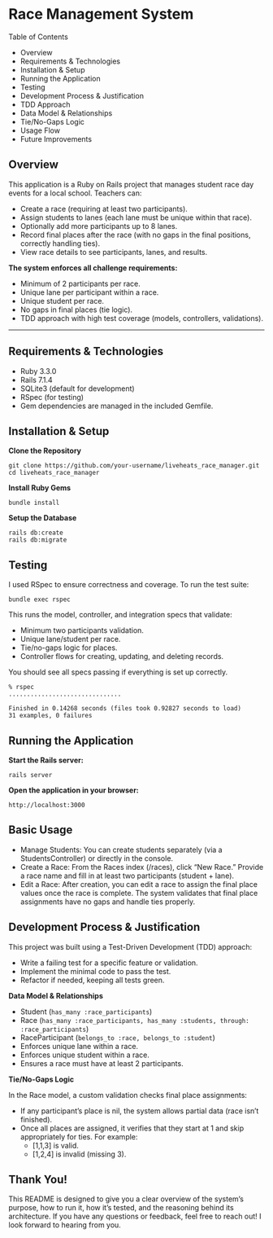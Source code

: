 # Race Management System

Table of Contents

* Overview
* Requirements & Technologies
* Installation & Setup
* Running the Application
* Testing
* Development Process & Justification
* TDD Approach
* Data Model & Relationships
* Tie/No-Gaps Logic
* Usage Flow
* Future Improvements

## Overview

This application is a Ruby on Rails project that manages student race day events for a local school. Teachers can:

* Create a race (requiring at least two participants).
* Assign students to lanes (each lane must be unique within that race).
* Optionally add more participants up to 8 lanes.
* Record final places after the race (with no gaps in the final positions, correctly handling ties).
* View race details to see participants, lanes, and results.

**The system enforces all challenge requirements:**

* Minimum of 2 participants per race.
* Unique lane per participant within a race.
* Unique student per race.
* No gaps in final places (tie logic).
* TDD approach with high test coverage (models, controllers, validations).

<hr>

## Requirements & Technologies

* Ruby 3.3.0
* Rails 7.1.4
* SQLite3 (default for development)
* RSpec (for testing)
* Gem dependencies are managed in the included Gemfile.

## Installation & Setup

**Clone the Repository**

```cli
git clone https://github.com/your-username/liveheats_race_manager.git
cd liveheats_race_manager
```

**Install Ruby Gems**

```cli
bundle install
```

**Setup the Database**

```cli
rails db:create
rails db:migrate
```

## Testing

I used RSpec to ensure correctness and coverage. To run the test suite:

```cli
bundle exec rspec
```

This runs the model, controller, and integration specs that validate:

* Minimum two participants validation.
* Unique lane/student per race.
* Tie/no-gaps logic for places.
* Controller flows for creating, updating, and deleting records.

You should see all specs passing if everything is set up correctly.

```
% rspec
...............................

Finished in 0.14268 seconds (files took 0.92827 seconds to load)
31 examples, 0 failures
```

## Running the Application

**Start the Rails server:**
```cli
rails server
```

**Open the application in your browser:**

`http://localhost:3000`

## Basic Usage

* Manage Students: You can create students separately (via a StudentsController) or directly in the console.
* Create a Race: From the Races index (/races), click “New Race.” Provide a race name and fill in at least two participants (student + lane).
* Edit a Race: After creation, you can edit a race to assign the final place values once the race is complete. The system validates that final place assignments have no gaps and handle ties properly.

## Development Process & Justification

This project was built using a Test-Driven Development (TDD) approach:

* Write a failing test for a specific feature or validation.
* Implement the minimal code to pass the test.
* Refactor if needed, keeping all tests green.

**Data Model & Relationships**
* Student (`has_many :race_participants`)
* Race (`has_many :race_participants, has_many :students, through: :race_participants`)
* RaceParticipant (`belongs_to :race, belongs_to :student`)
* Enforces unique lane within a race.
* Enforces unique student within a race.
* Ensures a race must have at least 2 participants.

**Tie/No-Gaps Logic**

In the Race model, a custom validation checks final place assignments:

* If any participant’s place is nil, the system allows partial data (race isn’t finished).
* Once all places are assigned, it verifies that they start at 1 and skip appropriately for ties. For example:
  * [1,1,3] is valid.
  * [1,2,4] is invalid (missing 3).

## Thank You!

This README is designed to give you a clear overview of the system’s purpose, how to run it, how it’s tested, and the reasoning behind its architecture. If you have any questions or feedback, feel free to reach out! I look forward to hearing from you.
